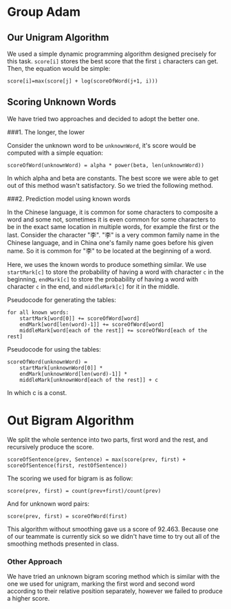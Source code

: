 # Group Adam

## Our Unigram Algorithm

We used a simple dynamic programming algorithm designed precisely for this task. `score[i]` stores the best score that the first `i` characters can get. Then, the equation would be simple:

	score[i]=max(score[j] + log(scoreOfWord(j+1, i)))

## Scoring Unknown Words

We have tried two approaches and decided to adopt the better one.

###1. The longer, the lower

Consider the unknown word to be `unknownWord`, it's score would be computed with a simple equation:

	scoreOfWord(unknownWord) = alpha * power(beta, len(unknownWord))
	
In which alpha and beta are constants. The best score we were able to get out of this method wasn't satisfactory. So we tried the following method.

###2. Prediction model using known words

In the Chinese language, it is common for some characters to composite a word and some not, sometimes it is even common for some characters to be in the exact same location in multiple words, for example the first or the last. Consider the character "李". "李" is a very common family name in the Chinese language, and in China one's family name goes before his given name. So it is common for "李" to be located at the beginning of a word.

Here, we uses the known words to produce something similar. We use `startMark[c]` to store the probability of having a word with character `c` in the beginning, `endMark[c]` to store the probability of having a word with character `c` in the end, and `middleMark[c]` for it in the middle.

Pseudocode for generating the tables:

	for all known words:
		startMark[word[0]] += scoreOfWord[word]
		endMark[word[len(word)-1]] += scoreOfWord[word]
		middleMark[word[each of the rest]] += scoreOfWord[each of the rest]
		
Pseudocode for using the tables:

	scoreOfWord(unknownWord) =
		startMark[unknownWord[0]] *
		endMark[unknownWord[len(word)-1]] *
		middleMark[unknownWord[each of the rest]] + c
		
In which c is a const.

# Out Bigram Algorithm

We split the whole sentence into two parts, first word and the rest, and recursively produce the score.

	scoreOfSentence(prev, Sentence) = max(score(prev, first) + scoreOfSentence(first, restOfSentence))
	
The scoring we used for bigram is as follow:

	score(prev, first) = count(prev+first)/count(prev)
	
And for unknown word pairs:

	score(prev, first) = scoreOfWord(first)
	
This algorithm without smoothing gave us a score of 92.463. Because one of our teammate is currently sick so we didn't have time to try out all of the smoothing methods presented in class.

### Other Approach

We have tried an unknown bigram scoring method which is similar with the one we used for unigram, marking the first word and second word according to their relative position separately, however we failed to produce a higher score. 
